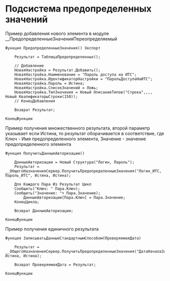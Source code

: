 # Подсистема предопределенных значений

Пример добавления нового элемента в модуле __ПредопределенныеЗначенияПереопределяемый

```1C (BSL)
Функция ПредопределенныеЗначения() Экспорт

	Результат = ТаблицаПредопределенных();

	// Добавление
	НоваяНастройка = Результат.Добавить();
	НоваяНастройка.Наименование = "Пароль доступа на ИТС";
	НоваяНастройка.ИдентификаторНастройки = "ПарольДоступаНаИТС";
	НоваяНастройка.Пароль = Истина;
	НоваяНастройка.СписокЗначений = Ложь;
	НоваяНастройка.ТипЗначения = Новый ОписаниеТипов("Строка",,,, Новый КвалификаторыСтроки(150));
	// КонецДобавления
	
	Возврат Результат;
	
КонецФункции
```

Пример получения множественного результата, второй параметр указывает если Истина, то результат оборачивается в соответствие, где Ключ - Имя предопределенного элемента, Значение - значение предопределенного элемента

```1C (BSL)
Функция ПолучитьДанныеАвторизации()

    ДанныеАвторизации = Новый Структура("Логин, Пароль");
    Результат = __ОбщегоНазначенияСервер.ПолучитьПредопределенныеЗначения("Логин_ИТС, Пароль_ИТС", Истина, Истина);
    
    Для Каждого Пара Из Результат Цикл
	Сообщить("Ключ: " Пара.Ключ);
 	Сообщить("Значение: "+ Пара.Значение);
        ДанныеАвторизации[Пара.Ключ] = Пара.Значение;
    КонецЦикла;

    Возврат ДанныеАвторизации;

КонецФункции
```

Пример получения единичного результата

```1C (BSL)
Функция ЗаписыватьДанныеСтандартнымСпособом(ПроверяемаяДата)

    Результат = __ОбщегоНазначенияСервер.ПолучитьПредопределенныеЗначения("ДатаНачалаЗаписиВРегистры", Истина, Истина);

    Возврат ПроверяемаяДата = Результат;

КонецФункции
```

